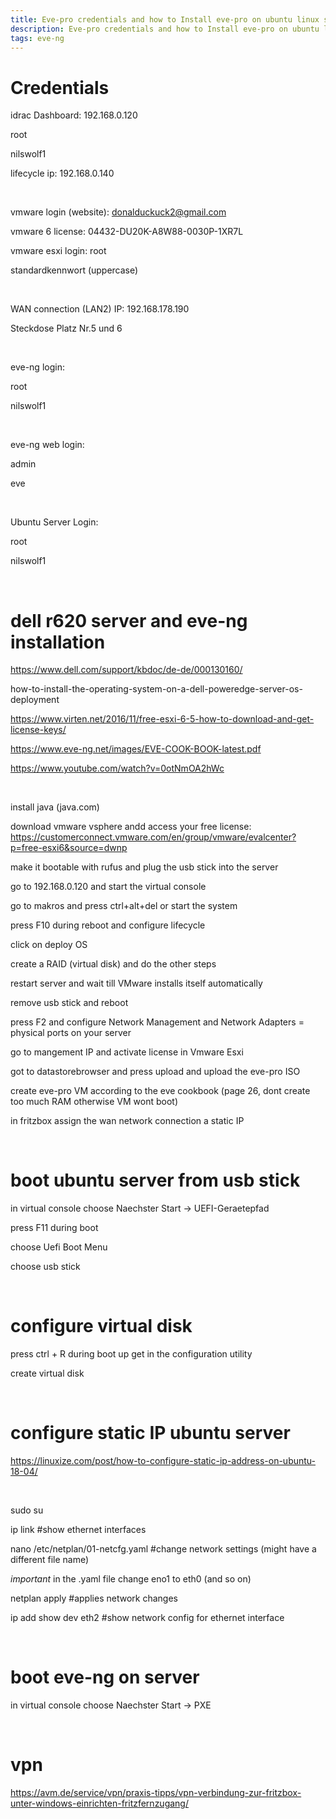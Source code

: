 ```yaml
---
title: Eve-pro credentials and how to Install eve-pro on ubuntu linux server
description: Eve-pro credentials and how to Install eve-pro on ubuntu linux server
tags: eve-ng
---
```


# Credentials 

idrac Dashboard: 192.168.0.120

root

nilswolf1

lifecycle ip: 192.168.0.140

</br>

vmware login (website): donalduckuck2@gmail.com

vmware 6 license: 04432-DU20K-A8W88-0030P-1XR7L

vmware esxi login:
root

standardkennwort (uppercase)

</br>

WAN connection (LAN2) IP: 192.168.178.190

Steckdose Platz Nr.5 und 6

</br>

eve-ng login:

root

nilswolf1

</br>

eve-ng web login:

admin

eve

</br>

Ubuntu Server Login:

root

nilswolf1

</br>

# dell r620 server and eve-ng installation
https://www.dell.com/support/kbdoc/de-de/000130160/

how-to-install-the-operating-system-on-a-dell-poweredge-server-os-deployment

https://www.virten.net/2016/11/free-esxi-6-5-how-to-download-and-get-license-keys/

https://www.eve-ng.net/images/EVE-COOK-BOOK-latest.pdf

https://www.youtube.com/watch?v=0otNmOA2hWc

</br>

install java (java.com)

download vmware vsphere andd access your free license: https://customerconnect.vmware.com/en/group/vmware/evalcenter?p=free-esxi6&source=dwnp

make it bootable with rufus and plug the usb stick into the server

go to 192.168.0.120 and start the virtual console

go to makros and press ctrl+alt+del or start the system

press F10 during reboot and configure lifecycle

click on deploy OS 

create a RAID (virtual disk) and do the other steps

restart server and wait till VMware installs itself automatically

remove usb stick and reboot

press F2 and configure Network Management and Network Adapters = physical ports on your server

go to mangement IP and activate license in Vmware Esxi

got to datastorebrowser and press upload and upload the eve-pro ISO

create eve-pro VM according to the eve cookbook (page 26, dont create too much RAM otherwise VM wont boot)

in fritzbox assign the wan network connection a static IP

</br>

# boot ubuntu server from usb stick

in virtual console choose Naechster Start -> UEFI-Geraetepfad

press F11 during boot

choose Uefi Boot Menu 

choose usb stick

</br>

# configure virtual disk

press ctrl + R during boot up get in the configuration utility

create virtual disk

</br>

# configure static IP ubuntu server

https://linuxize.com/post/how-to-configure-static-ip-address-on-ubuntu-18-04/

</br>

sudo su

ip link #show ethernet interfaces

nano /etc/netplan/01-netcfg.yaml #change network settings (might have a different file name)

*important* in the .yaml file change eno1 to eth0 (and so on)

netplan apply #applies network changes

ip add show dev eth2 #show network config for ethernet interface

</br>

# boot eve-ng on server

in virtual console choose Naechster Start -> PXE

</br>

# vpn

https://avm.de/service/vpn/praxis-tipps/vpn-verbindung-zur-fritzbox-unter-windows-einrichten-fritzfernzugang/